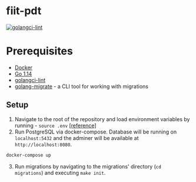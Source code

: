 # fiit-pdt

[![golangci-lint](https://github.com/timzatko/fiit-pdt/workflows/golangci-lint/badge.svg)](https://github.com/timzatko/fiit-pdt/actions?query=workflow:golangci-lint+branch:master)

# Prerequisites

- [Docker](https://www.docker.com/get-started)
- [Go 1.14](https://golang.org/)
- [golangci-lint](https://golangci-lint.run/usage/install/#local-installation)
- [golang-migrate](https://github.com/golang-migrate/migrate/tree/master/cmd/migrate) - a CLI tool for working with migrations 

## Setup

1. Navigate to the root of the repository and load environment variables by running - `source .env` [[reference]](https://gist.github.com/mihow/9c7f559807069a03e302605691f85572#gistcomment-2721971)
2. Run PostgreSQL via docker-compose. Database will be running on `localhost:5432` and the adminer will be available at `http://localhost:8080`.
```bash
docker-compose up
```
3. Run migrations by navigating to the migrations' directory (`cd migrations`) and executing `make init`.
